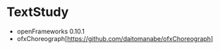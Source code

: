 # TextStudy  

* openFrameworks 0.10.1
* ofxChoreograph[https://github.com/daitomanabe/ofxChoreograph]

